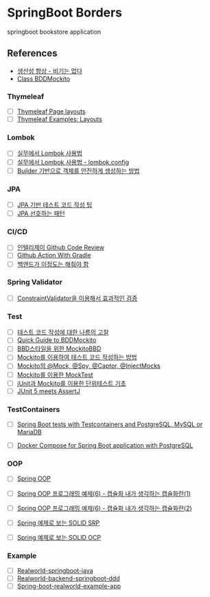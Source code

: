 # SpringBoot Borders

springboot bookstore application

## References
- [생산성 향상 - 비기는 없다](https://cheese10yun.github.io/productivity/)
- [Class BDDMockito](https://javadoc.io/static/org.mockito/mockito-core/3.11.2/org/mockito/BDDMockito.html)

### Thymeleaf
- [ ] [Thymeleaf Page layouts](https://www.thymeleaf.org/doc/articles/layouts.html)
- [ ] [Thymeleaf Examples: Layouts](https://github.com/thymeleaf/thymeleafexamples-layouts)

### Lombok
- [ ] [실무에서 Lombok 사용법](https://cheese10yun.github.io/lombok/)
- [ ] [실무에서 Lombok 사용법 - lombok.config](https://cheese10yun.github.io/lombok-config/)
- [ ] [Builder 기반으로 객체를 안전하게 생성하는 방법](https://cheese10yun.github.io/spring-builder-pattern/)

### JPA
- [ ] [JPA 기반 테스트 코드 작성 팁](https://cheese10yun.github.io/jpa-test-support/)
- [ ] [JPA 선호하는 패턴](https://cheese10yun.github.io/jpa-preference/)

### CI/CD
- [ ] [인텔리제이 Github Code Review](https://cheese10yun.github.io/intellij-code-review/)
- [ ] [Github Action With Gradle](https://cheese10yun.github.io/github-action-1/)
- [ ] [백엔드가 이정도는 해줘야 함](https://velog.io/@city7310/series/%EB%B0%B1%EC%97%94%EB%93%9C%EA%B0%80-%EC%9D%B4%EC%A0%95%EB%8F%84%EB%8A%94-%ED%95%B4%EC%A4%98%EC%95%BC-%ED%95%A8)

### Spring Validator
- [ ] [ConstraintValidator을 이용해서 효과적인 검증](https://cheese10yun.github.io/ConstraintValidator/)

### Test
- [ ] [테스트 코드 작성에 대한 나름의 고찰](https://cheese10yun.github.io/spring-about-test/)
- [ ] [Quick Guide to BDDMockito](https://www.baeldung.com/bdd-mockito)
- [ ] [BBD스타일을 위한 MockitoBBD](https://mskwon25.github.io/tdd/MockitoBBD/)
- [ ] [Mockito를 이용하여 테스트 코드 작성하는 방법](https://codechacha.com/ko/mockito-best-practice/)
- [ ] [Mockito의 @Mock, @Spy, @Captor, @InjectMocks](https://codechacha.com/ko/mockito-annotations/)
- [ ] [Mockito를 이용한 MockTest](https://javacan.tistory.com/entry/MocktestUsingMockito)
- [ ] [jUnit과 Mockito를 이용한 단위테스트 기초](https://redskelt.github.io/junit/mockito/2017/06/22/junit04.html)
- [ ] [JUnit 5 meets AssertJ](https://blog.codeleak.pl/2017/11/junit-5-meets-assertj.html)

### TestContainers
- [ ] [Spring Boot tests with Testcontainers and PostgreSQL, MySQL or MariaDB ](https://blog.codeleak.pl/2020/03/spring-boot-tests-with-testcontainers.html)
- [ ] [Docker Compose for Spring Boot application with PostgreSQL](https://blog.codeleak.pl/2020/03/spring-boot-docker-compose.html)


### OOP
- [ ] [Spring OOP](https://cheese10yun.github.io/tags/#OOP)
- [ ] [Spring OOP 프로그래밍 예제(6) - 캡슐화 내가 생각하는 캡슐화란(1)](https://cheese10yun.github.io/encapsulation-part-1/)
- [ ] [Spring OOP 프로그래밍 예제(6) - 캡슐화 내가 생각하는 캡슐화란(2)](https://cheese10yun.github.io/encapsulation-part-2/)
- [ ] [Spring 예제로 보는 SOLID SRP](https://cheese10yun.github.io/spring-solid-srp/)
- [ ] [Spring 예제로 보는 SOLID OCP](https://cheese10yun.github.io/spring-solid-ocp/)



### Example
- [ ] [Realworld-springboot-java](https://github.com/raeperd/realworld-springboot-java)
- [ ] [Realworld-backend-springboot-ddd](https://github.com/borovikovd/realworld-backend-spring-ddd)
- [ ] [Spring-boot-realworld-example-app](https://github.com/gothinkster/spring-boot-realworld-example-app)
